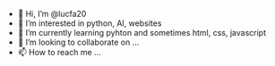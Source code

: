 - 👋 Hi, I’m @lucfa20
- 👀 I’m interested in python, AI, websites
- 🌱 I’m currently learning pyhton and sometimes html, css, javascript
- 💞️ I’m looking to collaborate on ...
- 📫 How to reach me ...

<!---
lucfa20/lucfa20 is a ✨ special ✨ repository because its `README.md` (this file) appears on your GitHub profile.
You can click the Preview link to take a look at your changes.
--->
